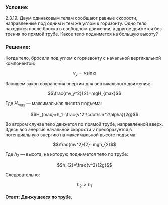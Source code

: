 ###  Условие: 

$2.3.19.$ Двум одинаковым телам сообщают равные скорости, направленные под одним и тем же углом к горизонту. Одно тело находится после броска в свободном движении, а другое движется без трения по прямой трубе. Какое тело поднимется на большую высоту? 

###  Решение: 

Когда тело, бросили под углом к горизвонту с начальной вертикальной компонентой:  

$$v_y=v\sin\alpha$$  

Запишем закон сохранения энергии для вертикального движения:

$$\frac{mv_y^2}{2}=mgH_{max}$$ 

Где $H_{max}$ — максимальная высота подъема:

$$H_{max}=h_1=\frac{v^2 \cdot\sin^2\alpha}{2g}$$  

Во втором случае тело движется по прямой трубе, направленной вверх. Здесь вся энергия начальной скорости $v$ преобразуется в потенциальную энергию на максимальной высоте подъема.

$$\frac{mv^2}{2}=mgh_{2}$$ 

Где $h_2$ — высота, на которую поднимется тело по трубе:

$$h_{2}=\frac{v^2}{2g}$$  

Следовательно:

$$h_2>h_1$$

####  Ответ: Движущееся по трубе. 